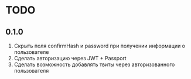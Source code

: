 # TODO

## 0.1.0

1. Скрыть поля confirmHash и password при получении информации о пользователе
2. Сделать авторизацию через JWT + Passport
3. Сделать возможность добавлять твиты через авторизованного пользователя
